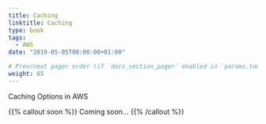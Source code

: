 ```yaml
---
title: Caching
linktitle: Caching
type: book
tags:
  - AWS
date: "2019-05-05T00:00:00+01:00"

# Prev/next pager order (if `docs_section_pager` enabled in `params.toml`)
weight: 85
---
```


Caching Options in AWS

<!--more-->

{{% callout soon %}}
Coming soon...
{{% /callout %}}